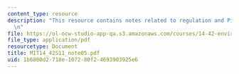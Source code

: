 ```yaml
---
content_type: resource
description: "This resource contains notes related to regulation and Pigouvian taxes.\r\
  \n"
file: https://ol-ocw-studio-app-qa.s3.amazonaws.com/courses/14-42-environmental-policy-and-economics-spring-2011/1b6800d2718e107280f24693903925e6_MIT14_42S11_note05.pdf
file_type: application/pdf
resourcetype: Document
title: MIT14_42S11_note05.pdf
uid: 1b6800d2-718e-1072-80f2-4693903925e6
---
```

